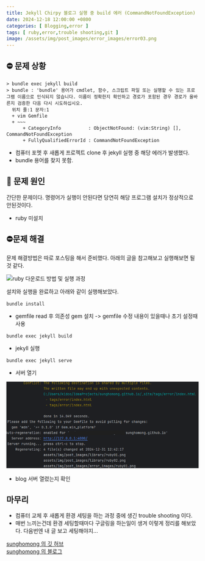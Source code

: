 ```yaml
---
title: Jekyll Chirpy 블로그 실행 중 build 에러 (CommandNotFoundException)
date: 2024-12-18 12:00:00 +0800
categories: [ Blogging,error ]
tags: [ ruby,error,trouble shooting,git ]
image: /assets/img/post_images/error_images/error03.png
---
```


## ⛔ 문제 상황

```shell
> bundle exec jekyll build
> bundle : 'bundle' 용어가 cmdlet, 함수, 스크립트 파일 또는 실행할 수 있는 프로그램 이름으로 인식되지 않습니다. 이름이 정확한지 확인하고 경로가 포함된 경우 경로가 올바른지 검증한 다음 다시 시도하십시오.
  위치 줄:1 문자:1
  + vim Gemfile
  + ~~~
      + CategoryInfo          : ObjectNotFound: (vim:String) [], CommandNotFoundException
      + FullyQualifiedErrorId : CommandNotFoundException
```

- 컴퓨터 포멧 후 새롭게 프로젝트 clone 후 jekyll 실행 중 해당 에러가 발생했다.
- bundle 용어를 찾지 못함.

## 🧐 문제 원인

간단한 문제이다. 명령어가 실행이 안된다면 당연히 해당 프로그램 설치가 정상적으로 안된것이다.

- ruby 미설치

## ⛔문제 해결

문제 해결방법은 따로 포스팅을 해서 준비했다. 아래의 글을 참고해보고 실행해보면 될 것 같다.

![ruby 다운로드 방법 및 실행 과정](https://sunghomong.github.io/posts/library-ruby-download/)

설치와 실행을 완료하고 아래와 같이 실행해보았다.

```shell
bundle install
```

- gemfile read 후 의존성 gem 설치 -> gemfile 수정 내용이 있을때나 초기 설정때 사용

```shell
bundle exec jekyll build
```

- jekyll 실행

```shell
bundle exec jekyll serve
```

- 서버 열기

<img src="/assets/img/post_images/error_images/error03.png" alt="error03">

- blog 서버 열렸는지 확인

## 마무리

- 컴퓨터 교체 후 새롭게 환경 세팅을 하는 과정 중에 생긴 trouble shooting 이다.
- 매번 느끼는건데 환경 세팅할때마다 구글링을 하는일이 생겨 이렇게 정리를 해보았다. 다음번엔 내 글 보고 세팅해야지...


[sunghomong 의 깃 허브](https://github.com/sunghomong) <br>
[sunghomong 의 블로그](https://sunghomong.github.io/)
